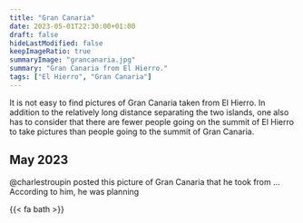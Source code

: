 ```yaml
---
title: "Gran Canaria"
date: 2023-05-01T22:30:00+01:00
draft: false
hideLastModified: false
keepImageRatio: true
summaryImage: "grancanaria.jpg"
summary: "Gran Canaria from El Hierro."
tags: ["El Hierro", "Gran Canaria"]
---
```



It is not easy to find pictures of Gran Canaria taken from El Hierro. 
In addition to the relatively long distance separating the two islands, one also has to consider that there are fewer people going on the summit of El Hierro to take pictures than people going to the summit of Gran Canaria.

## May 2023

@charlestroupin posted this picture of Gran Canaria that he took from ...
According to him, he was planning 


{{< fa bath >}}
